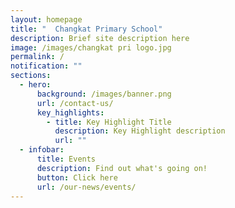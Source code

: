 ```yaml
---
layout: homepage
title: "  Changkat Primary School"
description: Brief site description here
image: /images/changkat pri logo.jpg
permalink: /
notification: ""
sections:
  - hero:
      background: /images/banner.png
      url: /contact-us/
      key_highlights:
        - title: Key Highlight Title
          description: Key Highlight description
          url: ""
  - infobar:
      title: Events
      description: Find out what's going on!
      button: Click here
      url: /our-news/events/
---
```

